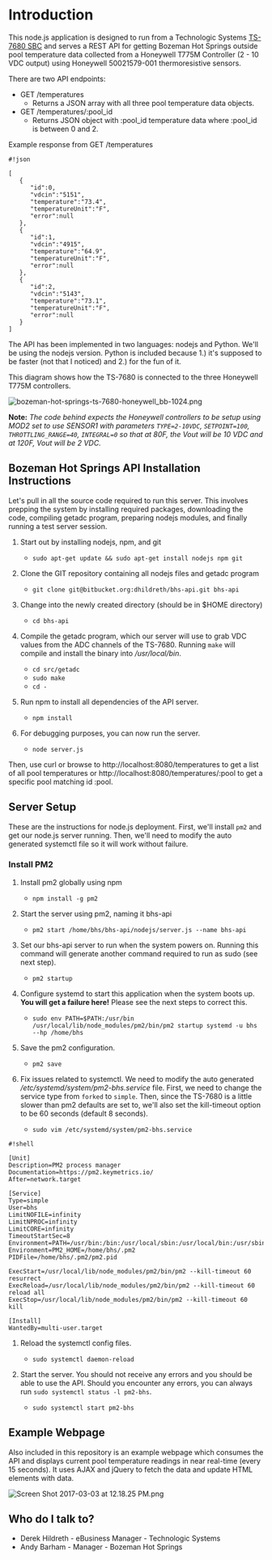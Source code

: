 # Introduction #

This node.js application is designed to run from a Technologic Systems [TS-7680 SBC](https://www.embeddedarm.com/products/TS-7680) and serves a REST API for getting Bozeman Hot Springs outside pool temperature data collected from a Honeywell T775M Controller (2 - 10 VDC output) using Honeywell 50021579-001 thermoresistive sensors.

There are two API endpoints:

* GET /temperatures
    * Returns a JSON array with all three pool temperature data objects.
* GET /temperatures/:pool_id
    * Returns JSON object with :pool_id temperature data where :pool_id is between 0 and 2.

Example response from GET /temperatures
```
#!json

[
   {
      "id":0,
      "vdcin":"5151",
      "temperature":"73.4",
      "temperatureUnit":"F",
      "error":null
   },
   {
      "id":1,
      "vdcin":"4915",
      "temperature":"64.9",
      "temperatureUnit":"F",
      "error":null
   },
   {
      "id":2,
      "vdcin":"5143",
      "temperature":"73.1",
      "temperatureUnit":"F",
      "error":null
   }
]
```


The API has been implemented in two languages:  nodejs and Python.  We'll be using the nodejs version.  Python is included because 1.) it's supposed to be faster (not that I noticed) and 2.) for the fun of it.

This diagram shows how the TS-7680 is connected to the three Honeywell T775M controllers.

![bozeman-hot-springs-ts-7680-honeywell_bb-1024.png](https://bitbucket.org/repo/eGL68B/images/925926239-bozeman-hot-springs-ts-7680-honeywell_bb-1024.png)

**Note:**  *The code behind expects the Honeywell controllers to be setup using MOD2 set to use SENSOR1 with parameters `TYPE=2-10VDC`, `SETPOINT=100`, `THROTTLING_RANGE=40`, `INTEGRAL=0` so that at 80F, the Vout will be 10 VDC and at 120F, Vout will be 2 VDC.*


## Bozeman Hot Springs API Installation Instructions ##

Let's pull in all the source code required to run this server.  This involves prepping the system by installing required packages, downloading the code, compiling getadc program, preparing nodejs modules, and finally running a test server session.

1. Start out by installing nodejs, npm, and git
    * `sudo apt-get update && sudo apt-get install nodejs npm git`

1. Clone the GIT repository containing all nodejs files and getadc program
    * `git clone git@bitbucket.org:dhildreth/bhs-api.git bhs-api`

1. Change into the newly created directory (should be in $HOME directory)
    * `cd bhs-api`

1. Compile the getadc program, which our server will use to grab VDC values from the ADC channels of the TS-7680.  Running `make` will compile and install the binary into */usr/local/bin*.
    * `cd src/getadc`
    * `sudo make`
    * `cd -`

1. Run npm to install all dependencies of the API server.
    * `npm install`

1. For debugging purposes, you can now run the server.
    * `node server.js`

Then, use curl or browse to http://localhost:8080/temperatures to get a list of all pool temperatures or http://localhost:8080/temperatures/:pool to get a specific pool matching id :pool.  

## Server Setup ##

These are the instructions for node.js deployment.  First, we'll install `pm2` and get our node.js server running.  Then, we'll need to modify the auto generated systemctl file so it will work without failure.

### Install PM2 ###

1. Install pm2 globally using npm
    * `npm install -g pm2`

1. Start the server using pm2, naming it bhs-api
    * `pm2 start /home/bhs/bhs-api/nodejs/server.js --name bhs-api`

1. Set our bhs-api server to run when the system powers on.  Running this command will generate another command required to run as sudo (see next step).
    * `pm2 startup`

1. Configure systemd to start this application when the system boots up.  **You will get a failure here!**  Please see the next steps to correct this.
    * `sudo env PATH=$PATH:/usr/bin /usr/local/lib/node_modules/pm2/bin/pm2 startup systemd -u bhs --hp /home/bhs`

1. Save the pm2 configuration.
    * `pm2 save`

1. Fix issues related to systemctl.  We need to modify the auto generated */etc/systemd/system/pm2-bhs.service* file.  First, we need to change the service type from `forked` to `simple`.  Then, since the TS-7680 is a little slower than pm2 defaults are set to, we'll also set the kill-timeout option to be 60 seconds (default 8 seconds).

    * `sudo vim /etc/systemd/system/pm2-bhs.service`

```
#!shell

[Unit]
Description=PM2 process manager
Documentation=https://pm2.keymetrics.io/
After=network.target

[Service]
Type=simple
User=bhs
LimitNOFILE=infinity
LimitNPROC=infinity
LimitCORE=infinity
TimeoutStartSec=8
Environment=PATH=/usr/bin:/bin:/usr/local/sbin:/usr/local/bin:/usr/sbin:/usr/bin
Environment=PM2_HOME=/home/bhs/.pm2
PIDFile=/home/bhs/.pm2/pm2.pid

ExecStart=/usr/local/lib/node_modules/pm2/bin/pm2 --kill-timeout 60 resurrect
ExecReload=/usr/local/lib/node_modules/pm2/bin/pm2 --kill-timeout 60  reload all
ExecStop=/usr/local/lib/node_modules/pm2/bin/pm2 --kill-timeout 60  kill

[Install]
WantedBy=multi-user.target
```

1. Reload the systemctl config files.
    * `sudo systemctl daemon-reload`

1. Start the server.  You should not receive any errors and you should be able to use the API.  Should you encounter any errors, you can always run `sudo systemctl status -l pm2-bhs`.
    * `sudo systemctl start pm2-bhs`


## Example Webpage ##

Also included in this repository is an example webpage which consumes the API and displays current pool temperature readings in near real-time (every 15 seconds).  It uses AJAX and jQuery to fetch the data and update HTML elements with data.

![Screen Shot 2017-03-03 at 12.18.25 PM.png](https://bitbucket.org/repo/eGL68B/images/2555406468-Screen%20Shot%202017-03-03%20at%2012.18.25%20PM.png)



## Who do I talk to? ##

* Derek Hildreth - eBusiness Manager - Technologic Systems
* Andy Barham - Manager - Bozeman Hot Springs